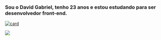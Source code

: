 ### Sou o David Gabriel, tenho 23 anos e estou estudando para ser desenvolvedor front-end.
[![card](https://github-readme-stats.vercel.app/api?username=davidbrzrk&theme=dark)](https://github.com/anuraghazra/github-readme-stats)

<img src="https://img.shields.io/badge/HTML5-E34F26?style=for-the-badge&logo=html5&logoColor=white"/>
<!--
**davidbrzrk/davidbrzrk** is a ✨ _special_ ✨ repository because its `README.md` (this file) appears on your GitHub profile.

Here are some ideas to get you started:

- 🔭 I’m currently working on ...
- 🌱 I’m currently learning ...
- 👯 I’m looking to collaborate on ...
- 🤔 I’m looking for help with ...
- 💬 Ask me about ...
- 📫 How to reach me: ...
- 😄 Pronouns: ...
- ⚡ Fun fact: ...
-->
